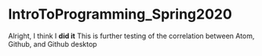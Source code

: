 # IntroToProgramming_Spring2020
Alright, I think I **did it**
This is further testing of the correlation between Atom, Github, and Github desktop
